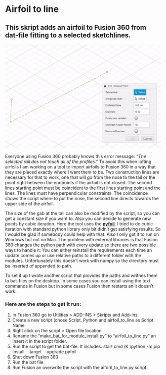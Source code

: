 # Airfoil to line

## This skript adds an airfoil to Fusion 360 from dat-file fitting to a selected sketchlines.

<picture>

  <img alt="Illustrates usage of airfoil to line script" src="https://github.com/bluenote79/airfoil_to_line/blob/main/pics/demo.gif">

</picture>

Everyone using Fusion 360 probably knows this error message: *“The selected rail dos not touch all of the profiles.”*
To avoid this when lofting airfoils I am working on a tool to import airfoils to Fusion 360 in a way that they are placed exactly where I want them to be.
Two construction lines are necessary for that to work, one that will go from the nose to the tail or the point right between the endpoints if the airfoil is not closed. The second lines starting point must be coincident to the first lines starting point and the lines. The lines must have perpendicular constraints. The coincidence shows the script where to put the nose, the second line directs towards the upper side of the airfoil.

The size of the gab at the tail can also be modified by the script, so you can get a constant size if you want to.
Also you can decide to generate new points by cubic iteration. Here the tool uses the [**pyfoil**](https://github.com/airgproducts/pyfoil).
I tried to do cubic iteration with standard python library only bit didn’t get satisfying results. So I would be glad if somebody could help with that. Also I only got it to run on Windows but not on Mac.
The problem with external libraries is that Fusion 360 changes the python path with every update so there are two possible ways to handle it:
You can either reinstall the requirements each time an update comes up or use relative paths to a different folder with the modules. Unfortunately this doesn’t work with numpy so the directory must be inserted of appended to path.

To set it up I wrote another script that provides the paths and writhes them to bat-files on the desktop. In some cases you can install using the text commands in Fusion but in some cases Fusion then restarts an it doesn’t work.

### Here are the steps to get it run:
1. In Fusion 360 go to Utilities > ADD-INS > Skripts and Add-Ins.
2. Create a new script (chose Script, Python and airfoil_to_line as Script Name
3. Right click on the script > Open file location
4. Rename the “make_bat_for_module_install.py” to “airfoil_to_line.py” an insert it in the script folder.
5. Run the script to get the bat-file. It includes:
start cmd /K <path to Fusions python>\python -m pip install --target <path to lib folder in scriptfolder> --upgrade pyfoil
6. Shut down Fusion 360
7. Run the bat file
8. Run Fusion an overwrite the script with the aiforil_to_line.py script.
